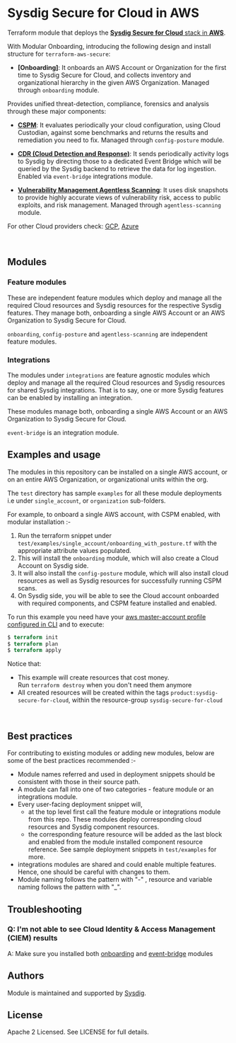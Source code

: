 # Sysdig Secure for Cloud in AWS

Terraform module that deploys the [**Sysdig Secure for Cloud** stack in **AWS**](https://docs.sysdig.com/en/docs/installation/sysdig-secure-for-cloud/deploy-sysdig-secure-for-cloud-on-aws).
<br/>

With Modular Onboarding, introducing the following design and install structure for `terraform-aws-secure`:

* **[Onboarding]**: It onboards an AWS Account or Organization for the first time to Sysdig Secure for Cloud, and collects
inventory and organizational hierarchy in the given AWS Organization. Managed through `onboarding` module. <br/>

Provides unified threat-detection, compliance, forensics and analysis through these major components:

* **[CSPM](https://docs.sysdig.com/en/docs/sysdig-secure/posture/)**: It evaluates periodically your cloud configuration, using Cloud Custodian, against some benchmarks and returns the results and remediation you need to fix. Managed through `config-posture` module. <br/>

* **[CDR (Cloud Detection and Response)](https://docs.sysdig.com/en/docs/sysdig-secure/insights/)**: It sends periodically activity logs to Sysdig by directing those to a dedicated Event Bridge which will be queried by the Sysdig backend to retrieve the data for log ingestion. Enabled via `event-bridge` integrations module. <br/>

* **[Vulnerability Management Agentless Scanning](https://docs.sysdig.com/en/docs/sysdig-secure/vulnerabilities/)**: It uses disk snapshots to provide highly accurate views of vulnerability risk, access to public exploits, and risk management.  Managed through `agentless-scanning` module. <br/>

For other Cloud providers check: [GCP](https://github.com/draios/terraform-google-secure-for-cloud), [Azure](https://github.com/draios/terraform-azurerm-secure-for-cloud)

<br/>

## Modules

### Feature modules

These are independent feature modules which deploy and manage all the required Cloud resources and Sysdig resources
for the respective Sysdig features. They manage both, onboarding a single AWS Account or an AWS Organization to Sysdig Secure for Cloud.

`onboarding`, `config-posture` and `agentless-scanning` are independent feature modules.

### Integrations

The modules under `integrations` are feature agnostic modules which deploy and manage all the required Cloud resources and Sysdig resources
for shared Sysdig integrations. That is to say, one or more Sysdig features can be enabled by installing an integration.

These modules manage both, onboarding a single AWS Account or an AWS Organization to Sysdig Secure for Cloud.

`event-bridge` is an integration module.

## Examples and usage

The modules in this repository can be installed on a single AWS account, or on an entire AWS Organization, or organizational units within the org.

The `test` directory has sample `examples` for all these module deployments i.e under `single_account`,  or `organization` sub-folders.

For example, to onboard a single AWS account, with CSPM enabled, with modular installation :-
1. Run the terraform snippet under `test/examples/single_account/onboarding_with_posture.tf` with
   the appropriate attribute values populated.
2. This will install the `onboarding` module, which will also create a Cloud Account on Sysdig side.
3. It will also install the `config-posture` module, which will also install cloud resources as well as Sysdig resources
   for successfully running CSPM scans.
4. On Sysdig side, you will be able to see the Cloud account onboarded with required components, and CSPM feature installed and enabled.

To run this example you need have your [aws master-account profile configured in CLI](https://docs.aws.amazon.com/cli/latest/userguide/cli-configure-profiles.html) and to execute:
```terraform
$ terraform init
$ terraform plan
$ terraform apply
```

Notice that:
* This example will create resources that cost money.<br/>Run `terraform destroy` when you don't need them anymore
* All created resources will be created within the tags `product:sysdig-secure-for-cloud`, within the resource-group `sysdig-secure-for-cloud`

<br/>

## Best practices

For contributing to existing modules or adding new modules, below are some of the best practices recommended :-
* Module names referred and used in deployment snippets should be consistent with those in their source path.
* A module can fall into one of two categories - feature module or an integrations module.
* Every user-facing deployment snippet will,
  - at the top level first call the feature module or integrations module from this repo. These modules deploy corresponding cloud resources and Sysdig component resources.
  - the corresponding feature resource will be added as the last block and enabled from the module installed component resource reference.
  See sample deployment snippets in `test/examples` for more.
* integrations modules are shared and could enable multiple features. Hence, one should be careful with changes to them.
* Module naming follows the pattern with "-" , resource and variable naming follows the pattern with "_".


## Troubleshooting

### Q: I'm not able to see Cloud Identity & Access Management (CIEM) results
A: Make sure you installed both [onboarding](https://github.com/draios/terraform-aws-secure/tree/master/modules/onboarding) and [event-bridge](https://github.com/draios/terraform-aws-secure/tree/master/modules/integrations/event-bridge) modules


## Authors

Module is maintained and supported by [Sysdig](https://sysdig.com).

## License

Apache 2 Licensed. See LICENSE for full details.
